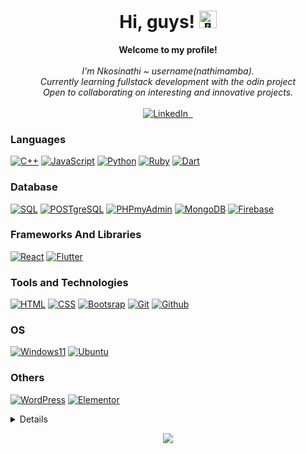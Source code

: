 <h1 align="center">Hi, guys! <img src="https://github.com/wervlad/wervlad/assets/24524555/766d336d-b87d-44ba-807c-c51de2bc6b4d" width="28px" alt="👋"></h1>

<p align="center">
    <b>Welcome to my profile!</b><br><br>
    <i>
        I'm Nkosinathi ~ username(nathimamba).<br>
        Currently learning fullstack development with the odin project<br>
        Open to collaborating on interesting and innovative projects.<br>
    </i><br>
    <a href="https://www.linkedin.com/in/nkosinathi-nwamba-303720191">
        <img src="https://img.shields.io/badge/LinkedIn-blue?style=flat-square&logo=linkedin" alt="LinkedIn">
    </a>
    <a href="https://github.com/nathimamba">
        <img src="https://img.shields.io/badge/-GitHub-333?style=flat-square&logo=github" alt="">
    </a>
    <a href="mailto:sheriff14nwamba@gmail.com">
        <img src="https://img.shields.io/badge/Gmail-white?style=flat-square&logo=gmail&logoColor=EA4335" alt="">
    </a>
   </p>
   
### Languages
[![C++](https://img.shields.io/badge/c++-white?style=for-the-badge&logo=cplusplus&logoColor=00599C)](https://github.com/nathimamba)
[![JavaScript](https://img.shields.io/badge/javascript-white?style=for-the-badge&logo=javascript&logoColor=F7DF1E)](https://github.com/nathimamba)
[![Python](https://img.shields.io/badge/python-white?style=for-the-badge&logo=python&logoColor=3776AB)](https://github.com/nathimamba)
[![Ruby](https://img.shields.io/badge/ruby-white?style=for-the-badge&logo=ruby&logoColor=CC342D)](https://github.com/nathimamba)
[![Dart](https://img.shields.io/badge/dart-white?style=for-the-badge&logo=dart&logoColor=0175C2)](https://github.com/nathimamba)

### Database
[![SQL](https://img.shields.io/badge/mysql-white?style=for-the-badge&logo=mysql&logoColor=4479A1)](https://github.com/nathimamba)
[![POSTgreSQL](https://img.shields.io/badge/Postgresql-white?style=for-the-badge&logo=postgresql&logoColor=4169E1)](https://github.com/nathimamba)
[![PHPmyAdmin](https://img.shields.io/badge/phpmyadmin-white?style=for-the-badge&logo=phpmyadmin&logoColor=777BB4)](https://github.com/nathimamba)
[![MongoDB](https://img.shields.io/badge/mongodb-white?style=for-the-badge&logo=mongodb&logoColor=47A248)](https://github.com/nathimamba)
[![Firebase](https://img.shields.io/badge/firebase-white?style=for-the-badge&logo=firebase&logoColor=FFCA28)](https://github.com/nathimamba)

### Frameworks And Libraries 
[![React](https://img.shields.io/badge/react-white?style=for-the-badge&logo=react&logoColor=61DAFB)](https://github.com/nathimamba)
[![Flutter](https://img.shields.io/badge/flutter-white?style=for-the-badge&logo=flutter&logoColor=02569B)](https://github.com/nathimamba)

### Tools and Technologies
[![HTML](https://img.shields.io/badge/html5-white?style=for-the-badge&logo=html5&logoColor=E34F26)](https://github.com/nathimamba)
[![CSS](https://img.shields.io/badge/css3-white?style=for-the-badge&logo=css3&logoColor=1572B6)](https://github.com/nathimamba)
[![Bootsrap](https://img.shields.io/badge/bootstrap-white?style=for-the-badge&logo=bootstrap&logoColor=7952B3)](https://github.com/nathimamba)
[![Git](https://img.shields.io/badge/git-white?style=for-the-badge&logo=git&logoColor=F05032)](https://github.com/nathimamba)
[![Github](https://img.shields.io/badge/github-white?style=for-the-badge&logo=github&logoColor=181717)](https://github.com/nathimamba)



### OS
[![Windows11](https://img.shields.io/badge/windows11-white?style=for-the-badge&logo=windows11&logoColor=0078D4)](https://github.com/nathimamba)
[![Ubuntu](https://img.shields.io/badge/ubuntu-E95420?style=for-the-badge&logo=ubuntu&logoColor=white)](https://github.com/nathimamba)

### Others 
[![WordPress](https://img.shields.io/badge/wordpress-21759B?style=for-the-badge&logo=wordpress&logoColor=white)](https://github.com/nathimamba)
[![Elementor](https://img.shields.io/badge/elementor-92003B?style=for-the-badge&logo=elementor&logoColor=white)](https://github.com/nathimamba)

<details>
    <p align="center">
        <a href="https://github.com/nathimamba">
            <img src="http://github-profile-summary-cards.vercel.app/api/cards/profile-details?username=nathimamba&theme=aura">
        </a>
        <a href="https://github.com/nathimamba">
            <img src="http://github-profile-summary-cards.vercel.app/api/cards/repos-per-language?username=nathimamba&theme=aura">
             <img src="http://github-profile-summary-cards.vercel.app/api/cards/most-commit-language?username=nathimamba&theme=aura">
        </a>
         <a href="https://github.com/nathimamba">
            <img src="http://github-profile-summary-cards.vercel.app/api/cards/stats?username=nathimamba&theme=aura">
             <img src="http://github-profile-summary-cards.vercel.app/api/cards/productive-time?username=nathimamba&theme=aura&utcOffset=8">
        </a>
    </p>
</details>

<p align="center">
  <a href="https://github.com/nathimamba">
    <img src="https://komarev.com/ghpvc/?username=nathimamba&color=blueviolet&style=flat)" />
  </a>
</p>
<!---
nathimamba/nathimamba is a ✨ special ✨ repository because its `README.md` (this file) appears on your GitHub profile.
You can click the Preview link to take a look at your changes.
--->



